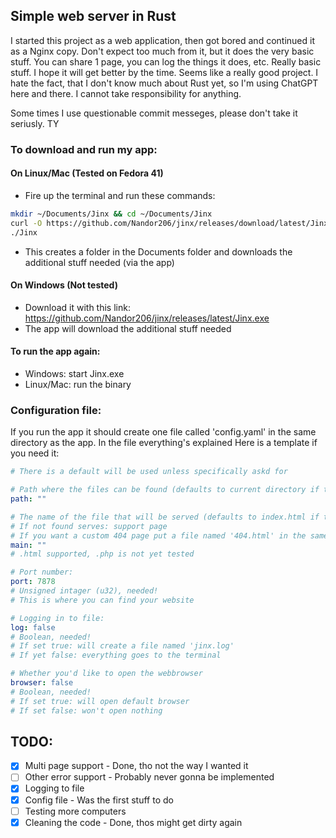 ## Simple web server in Rust
I started this project as a web application, then got bored and continued it as a Nginx copy. 
Don't expect too much from it, but it does the very basic stuff. You can share 1 page, you can log the things it does, etc. Really basic stuff. I hope it will get better by the time. Seems like a really good project.
I hate the fact, that I don't know much about Rust yet, so I'm using ChatGPT here and there. I cannot take responsibility for anything.

Some times I use questionable commit messeges, please don't take it seriusly. TY

### To download and run my app:
#### On Linux/Mac (Tested on Fedora 41)
- Fire up the terminal and run these commands:
```sh
mkdir ~/Documents/Jinx && cd ~/Documents/Jinx
curl -O https://github.com/Nandor206/jinx/releases/download/latest/Jinx
./Jinx
```
- This creates a folder in the Documents folder and downloads the additional stuff needed (via the app)

#### On Windows (Not tested)
- Download it with this link:
https://github.com/Nandor206/jinx/releases/latest/Jinx.exe
- The app will download the additional stuff needed

#### To run the app again:
- Windows: start Jinx.exe
- Linux/Mac: run the binary

### Configuration file:
If you run the app it should create one file called 'config.yaml' in the same directory as the app.
In the file everything's explained
Here is a template if you need it:
```yaml
# There is a default will be used unless specifically askd for

# Path where the files can be found (defaults to current directory if the string is empty)
path: ""

# The name of the file that will be served (defaults to index.html if the string is empty)
# If not found serves: support page
# If you want a custom 404 page put a file named '404.html' in the same directory
main: ""
# .html supported, .php is not yet tested

# Port number:
port: 7878
# Unsigned intager (u32), needed!
# This is where you can find your website

# Logging in to file:
log: false
# Boolean, needed!
# If set true: will create a file named 'jinx.log'
# If yet false: everything goes to the terminal

# Whether you'd like to open the webbrowser
browser: false
# Boolean, needed!
# If set true: will open default browser
# If set false: won't open nothing
```

## TODO:
- [x] Multi page support - Done, tho not the way I wanted it
- [ ] Other error support - Probably never gonna be implemented
- [x] Logging to file
- [x] Config file - Was the first stuff to do
- [ ] Testing more computers
- [x] Cleaning the code - Done, thos might get dirty again
